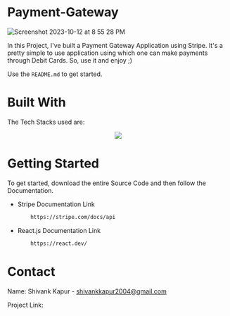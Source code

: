 # Payment-Gateway
![Screenshot 2023-10-12 at 8 55 28 PM](https://github.com/ShivankK26/Payment-Gateway/assets/115289871/183ee0ca-1f89-43c9-8b82-4f9cb001c8d6)



In this Project, I've built a Payment Gateway Application using Stripe. It's a pretty simple to use application using which one can make payments through Debit Cards. So, use it and enjoy ;)

Use the `README.md` to get started.



<!-- BUILT WITH -->
# Built With

The Tech Stacks used are:

<div align="center">
<a href="https://skillicons.dev">
    <img src="https://skillicons.dev/icons?i=html,tailwind,reactjs,Stripe" />
</a>
</div>



<!-- GETTING STARTED -->
# Getting Started
To get started, download the entire Source Code and then follow the Documentation.

  
* Stripe Documentation Link

  ```sh
      https://stripe.com/docs/api
  ```

* React.js Documentation Link

  ```sh
      https://react.dev/
  ```  



<!-- CONTACT -->
# Contact

Name: Shivank Kapur - shivankkapur2004@gmail.com

Project Link: 
